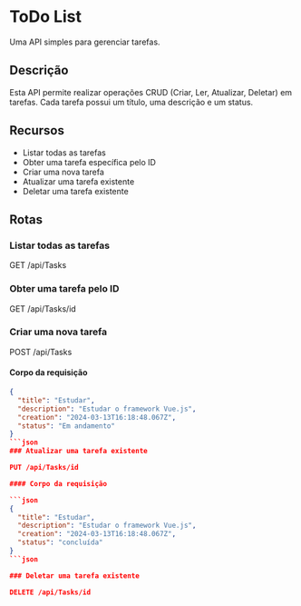 # ToDo List

Uma API simples para gerenciar tarefas.

## Descrição

Esta API permite realizar operações CRUD (Criar, Ler, Atualizar, Deletar) em tarefas. Cada tarefa possui um título, uma descrição e um status.

## Recursos

- Listar todas as tarefas
- Obter uma tarefa específica pelo ID
- Criar uma nova tarefa
- Atualizar uma tarefa existente
- Deletar uma tarefa existente

## Rotas

### Listar todas as tarefas

GET /api/Tasks

### Obter uma tarefa pelo ID

GET /api/Tasks/id

### Criar uma nova tarefa

POST /api/Tasks

#### Corpo da requisição

```json
{
  "title": "Estudar",
  "description": "Estudar o framework Vue.js",
  "creation": "2024-03-13T16:18:48.067Z",
  "status": "Em andamento"
}
```json
### Atualizar uma tarefa existente

PUT /api/Tasks/id

#### Corpo da requisição

```json
{
  "title": "Estudar",
  "description": "Estudar o framework Vue.js",
  "creation": "2024-03-13T16:18:48.067Z",
  "status": "concluída"
}
```json

### Deletar uma tarefa existente

DELETE /api/Tasks/id

